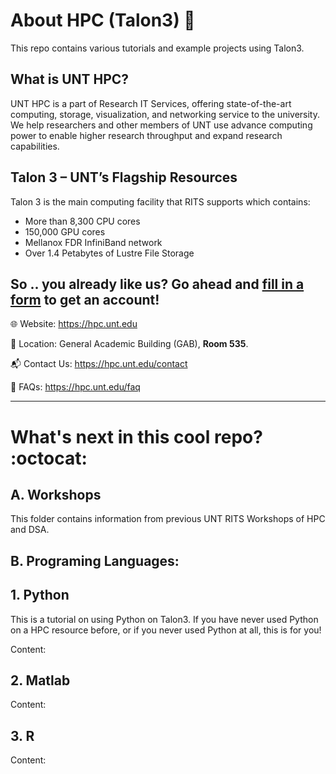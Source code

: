 # About HPC (Talon3) :mag_right:

This repo contains various tutorials and example projects using Talon3.

## What is UNT HPC?

UNT HPC is a part of Research IT Services, offering state-of-the-art computing, storage, visualization, and networking service to the university. We help researchers and other members of UNT use advance computing power to enable higher research throughput and expand research capabilities.

## Talon 3 – UNT’s Flagship Resources

Talon 3 is the main computing facility that RITS supports which contains:
 - More than 8,300 CPU cores
 - 150,000 GPU cores
 - Mellanox FDR InfiniBand network
 - Over 1.4 Petabytes of Lustre File Storage
 
 ## So .. you already like us? Go ahead and [fill in a form](https://hpc.unt.edu/account-request) to get an account!
 
:globe_with_meridians: Website: https://hpc.unt.edu 

:office: Location: General Academic Building (GAB), **Room 535**.

:mailbox_with_mail: Contact Us: https://hpc.unt.edu/contact

:busts_in_silhouette: FAQs: https://hpc.unt.edu/faq

----------------------------------

# What's next in this cool repo? :octocat:

## A. Workshops
This folder contains information from previous UNT RITS Workshops of HPC and DSA.

## B. Programing Languages:

## 1. Python

This is a tutorial on using Python on Talon3. If you have never used Python on a HPC resource before, or if you never used Python at all, this is for you!

Content:

## 2. Matlab

Content:

## 3. R

Content:




